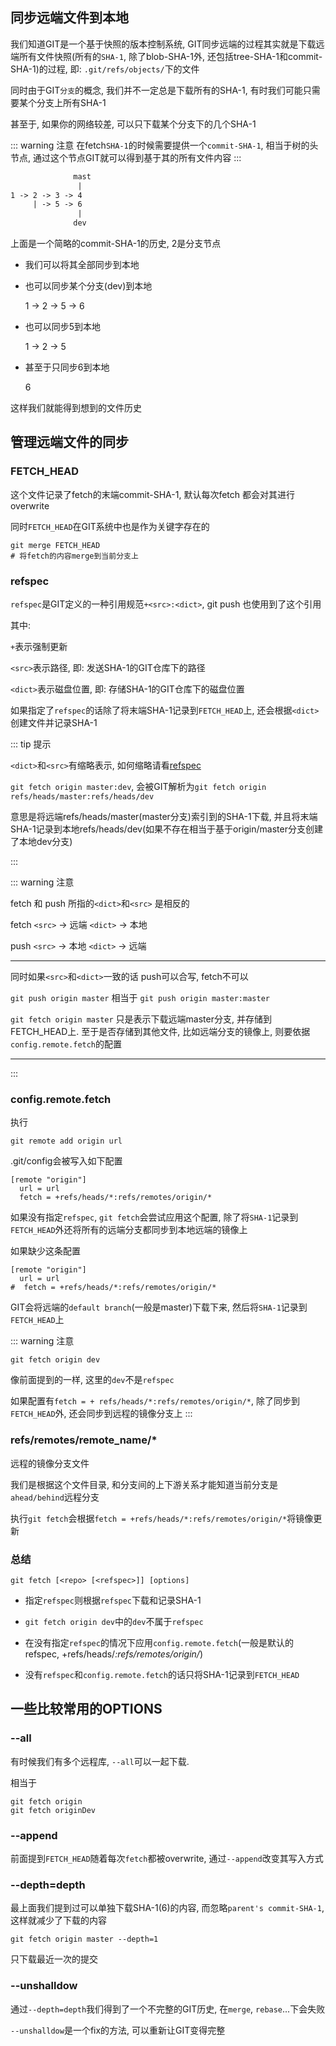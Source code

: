 ## 同步远端文件到本地

我们知道GIT是一个基于快照的版本控制系统, GIT同步远端的过程其实就是下载远端所有文件快照(所有的`SHA-1`, 除了blob-SHA-1外, 还包括tree-SHA-1和commit-SHA-1)的过程, 即: `.git/refs/objects/`下的文件

同时由于GIT`分支`的概念, 我们并不一定总是下载所有的SHA-1, 有时我们可能只需要某个分支上所有SHA-1

甚至于, 如果你的网络较差, 可以只下载某个分支下的几个SHA-1

::: warning 注意
在fetch`SHA-1`的时候需要提供一个`commit-SHA-1`, 相当于树的头节点, 通过这个节点GIT就可以得到基于其的所有文件内容
:::

```html
              mast
               |
1 -> 2 -> 3 -> 4
     | -> 5 -> 6
               |
              dev
```

上面是一个简略的commit-SHA-1的历史, 2是分支节点

- 我们可以将其全部同步到本地
- 也可以同步某个分支(dev)到本地

  1 -> 2 -> 5 -> 6

- 也可以同步5到本地

  1 -> 2 -> 5

- 甚至于只同步6到本地

  6

这样我们就能得到想到的文件历史

## 管理远端文件的同步

### FETCH_HEAD

这个文件记录了fetch的末端commit-SHA-1, 默认每次fetch 都会对其进行overwrite

同时`FETCH_HEAD`在GIT系统中也是作为关键字存在的

```shell
git merge FETCH_HEAD
# 将fetch的内容merge到当前分支上
```

### refspec

`refspec`是GIT定义的一种引用规范`+<src>:<dict>`, git push 也使用到了这个引用

其中:

`+`表示强制更新

`<src>`表示路径, 即: 发送SHA-1的GIT仓库下的路径

`<dict>`表示磁盘位置, 即: 存储SHA-1的GIT仓库下的磁盘位置

如果指定了`refspec`的话除了将末端SHA-1记录到`FETCH_HEAD`上, 还会根据`<dict>`创建文件并记录SHA-1

::: tip 提示

`<dict>`和`<src>`有缩略表示, 如何缩略请看[refspec](/git/refspec)

`git fetch origin master:dev`, 会被GIT解析为`git fetch origin refs/heads/master:refs/heads/dev`

意思是将远端refs/heads/master(master分支)索引到的SHA-1下载, 并且将末端SHA-1记录到本地refs/heads/dev(如果不存在相当于基于origin/master分支创建了本地dev分支)

:::

::: warning 注意

fetch 和 push 所指的`<dict>`和`<src>` 是相反的

fetch `<src>` -> 远端 `<dict>` -> 本地

push `<src>` -> 本地 `<dict>` -> 远端

---

同时如果`<src>`和`<dict>`一致的话 push可以合写, fetch不可以

`git push origin master` 相当于 `git push origin master:master`

`git fetch origin master` 只是表示下载远端master分支, 并存储到FETCH_HEAD上. 至于是否存储到其他文件, 比如远端分支的镜像上, 则要依据`config.remote.fetch`的配置

---
:::

### config.remote.fetch

执行
```shell
git remote add origin url
```

.git/config会被写入如下配置

```git
[remote "origin"]
  url = url
  fetch = +refs/heads/*:refs/remotes/origin/*
```

如果没有指定`refspec`, `git fetch`会尝试应用这个配置, 除了将`SHA-1`记录到`FETCH_HEAD`外还将所有的远端分支都同步到本地远端的镜像上

如果缺少这条配置

```git
[remote "origin"]
  url = url
#  fetch = +refs/heads/*:refs/remotes/origin/*
```
GIT会将远端的`default branch`(一般是master)下载下来, 然后将`SHA-1`记录到`FETCH_HEAD`上

::: warning 注意

`git fetch origin dev`

像前面提到的一样, 这里的`dev`不是`refspec`

如果配置有`fetch = + refs/heads/*:refs/remotes/origin/*`, 除了同步到`FETCH_HEAD`外, 还会同步到远程的镜像分支上
:::

### refs/remotes/remote_name/*

远程的镜像分支文件

我们是根据这个文件目录, 和分支间的上下游关系才能知道当前分支是`ahead/behind`远程分支

执行`git fetch`会根据`fetch = +refs/heads/*:refs/remotes/origin/*`将镜像更新

### 总结

`git fetch [<repo> [<refspec>]] [options]`

- 指定`refspec`则根据`refspec`下载和记录SHA-1

- `git fetch origin dev`中的`dev`不属于`refspec`

- 在没有指定`refspec`的情况下应用`config.remote.fetch`(一般是默认的refspec, +refs/heads/*:refs/remotes/origin/*)

- 没有`refspec`和`config.remote.fetch`的话只将SHA-1记录到`FETCH_HEAD`

## 一些比较常用的OPTIONS

### --all

有时候我们有多个远程库, `--all`可以一起下载.

相当于

```
git fetch origin
git fetch originDev
```

### --append

前面提到`FETCH_HEAD`随着每次`fetch`都被overwrite, 通过`--append`改变其写入方式

### --depth=depth

最上面我们提到过可以单独下载SHA-1(6)的内容, 而忽略`parent's commit-SHA-1`, 这样就减少了下载的内容

```
git fetch origin master --depth=1
```

只下载最近一次的提交

### --unshalldow

通过`--depth=depth`我们得到了一个不完整的GIT历史, 在`merge`, `rebase`...下会失败

`--unshalldow`是一个fix的方法, 可以重新让GIT变得完整
